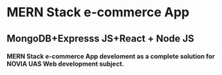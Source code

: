 # MERN Stack e-commerce App
## MongoDB+Expresss JS+React + Node JS

#### MERN Stack e-commerce App develoment as a complete solution for NOVIA UAS Web development subject.
